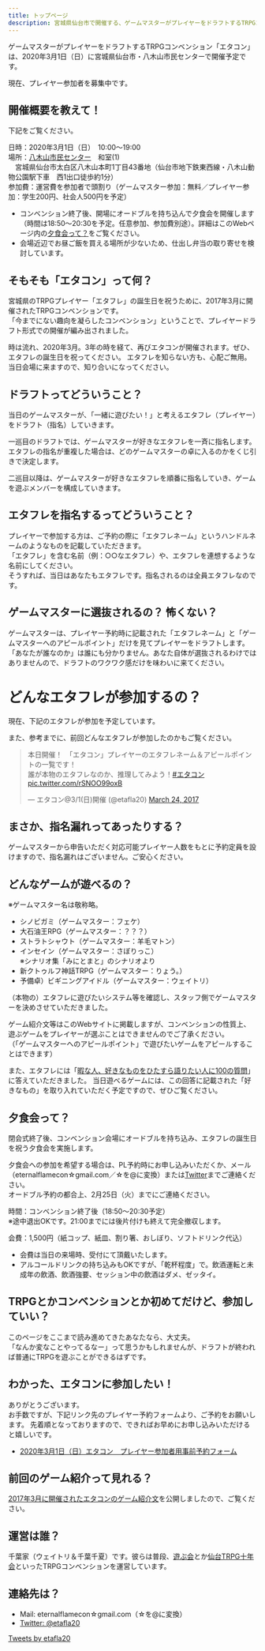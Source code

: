 ```yaml
---
title: トップページ
description: 宮城県仙台市で開催する、ゲームマスターがプレイヤーをドラフトするTRPGコンベンション
---
```


ゲームマスターがプレイヤーをドラフトするTRPGコンベンション「エタコン」は、2020年3月1日（日）に宮城県仙台市・八木山市民センターで開催予定です。

現在、プレイヤー参加者を募集中です。

## 開催概要を教えて！

下記をご覧ください。

日時：2020年3月1日（日）　10:00～19:00  
場所：<a href="http://www.hm-sendai.jp/siminc/sisetu/taihaku06.html" target="_blank">八木山市民センター</a>　和室(1)  
　宮城県仙台市太白区八木山本町1丁目43番地（仙台市地下鉄東西線・八木山動物公園駅下車　西1出口徒歩約1分）  
参加費：運営費を参加者で頭割り（ゲームマスター参加：無料／プレイヤー参加：学生200円、社会人500円を予定）

- コンベンション終了後、開場にオードブルを持ち込んで夕食会を開催します（時間は18:50～20:30を予定。任意参加、参加費別途）。詳細はこのWebページ内の[夕食会って？](#party)をご覧ください。
- 会場近辺でお昼ご飯を買える場所が少ないため、仕出し弁当の取り寄せを検討しています。

## そもそも「エタコン」って何？

宮城県のTRPGプレイヤー「エタフレ」の誕生日を祝うために、2017年3月に開催されたTRPGコンベンションです。  
「今までにない趣向を凝らしたコンベンション」ということで、プレイヤードラフト形式での開催が編み出されました。

時は流れ、2020年3月。3年の時を経て、再びエタコンが開催されます。ぜひ、エタフレの誕生日を祝ってください。
エタフレを知らない方も、心配ご無用。当日会場に来ますので、知り合いになってください。

## ドラフトってどういうこと？

当日のゲームマスターが、「一緒に遊びたい！」と考えるエタフレ（プレイヤー）をドラフト（指名）していきます。

一巡目のドラフトでは、ゲームマスターが好きなエタフレを一斉に指名します。  
エタフレの指名が重複した場合は、どのゲームマスターの卓に入るのかをくじ引きで決定します。

二巡目以降は、ゲームマスターが好きなエタフレを順番に指名していき、ゲームを遊ぶメンバーを構成していきます。

## エタフレを指名するってどういうこと？

プレイヤーで参加する方は、ご予約の際に「エタフレネーム」というハンドルネームのようなものを記載していただきます。  
「エタフレ」を含む名前（例：○○なエタフレ）や、エタフレを連想するような名前にしてください。  
そうすれば、当日はあなたもエタフレです。指名されるのは全員エタフレなのです。

## ゲームマスターに選抜されるの？ 怖くない？

ゲームマスターは、プレイヤー予約時に記載された「エタフレネーム」と「ゲームマスターへのアピールポイント」だけを見てプレイヤーをドラフトします。  
「あなたが誰なのか」は誰にも分かりません。あなた自体が選抜されるわけではありませんので、ドラフトのワクワク感だけを味わいに来てください。

# どんなエタフレが参加するの？

現在、下記のエタフレが参加を予定しています。
<script
  src="https://code.jquery.com/jquery-3.4.1.min.js"
  integrity="sha256-CSXorXvZcTkaix6Yvo6HppcZGetbYMGWSFlBw8HfCJo="
  crossorigin="anonymous"></script>
<script>
$(function() {
	var url = 'https://spreadsheets.google.com/feeds/cells/1RIYCm7Ob5qlBPGw_UWm1blzpx5dvhfFbwr3TDCehUR4/od6/public/values?alt=json';
	var target = $('#targetdiv');

	/***
	 * 改行関数
	 */
	function nl2br(str) {
		return (str + '').replace(/([^>\r\n]?)(\r\n|\n\r|\r|\n)/g, '$1' + '<br>' + '$2');
	}

	$.getJSON(url, function(data) {
		var list = data.feed.entry;
		var list_length = list.length;
		var cnt = 1; // 行のカラム数
		var content = '';

		for (var i = 0; i < Math.ceil(list_length / cnt); i++) {
			var j = i * cnt;
			var Arr = list.slice(j, j + cnt);

			// テキストを取得
			content += '<li>' + Arr[0].content.$t + '</li>';
		}

		target.append(content);
	});
})
</script>

また、参考までに、前回どんなエタフレが参加したのかもご覧ください。

<blockquote class="twitter-tweet"><p lang="ja" dir="ltr">本日開催！　「エタコン」プレイヤーのエタフレネーム＆アピールポイントの一覧です！<br>誰が本物のエタフレなのか、推理してみよう！<a href="https://twitter.com/hashtag/%E3%82%A8%E3%82%BF%E3%82%B3%E3%83%B3?src=hash&amp;ref_src=twsrc%5Etfw">#エタコン</a> <a href="https://t.co/rSNOO99oxB">pic.twitter.com/rSNOO99oxB</a></p>&mdash; エタコン@3/1(日)開催 (@etafla20) <a href="https://twitter.com/etafla20/status/845423241577447424?ref_src=twsrc%5Etfw">March 24, 2017</a></blockquote> <script async src="https://platform.twitter.com/widgets.js" charset="utf-8"></script>

## まさか、指名漏れってあったりする？

ゲームマスターから申告いただく対応可能プレイヤー人数をもとに予約定員を設けますので、指名漏れはございません。ご安心ください。

## どんなゲームが遊べるの？

※ゲームマスター名は敬称略。

- シノビガミ（ゲームマスター：フェケ）
- 大石油王RPG（ゲームマスター：？？？）
- ストラトシャウト（ゲームマスター：羊毛マトン）
- インセイン（ゲームマスター：さぼりっこ）  
※シナリオ集「みにとまと」のシナリオより
- 新クトゥルフ神話TRPG（ゲームマスター：りょう。）
- 予備卓）ビギニングアイドル（ゲームマスター：ウェイトリ）

（本物の）エタフレに遊びたいシステム等を確認し、スタッフ側でゲームマスターを決めさせていただきました。

ゲーム紹介文等はこのWebサイトに掲載しますが、コンベンションの性質上、遊ぶゲームをプレイヤーが選ぶことはできませんのでご了承ください。  
（「ゲームマスターへのアピールポイント」で遊びたいゲームをアピールすることはできます）

また、エタフレには「[暇な人、好きなものをひたすら語りたい人に100の質問](https://docs.google.com/spreadsheets/d/e/2PACX-1vSCMfFT3BiP50CZcUm-baJu_wCpUMSJtDTUD7b-aCDPWehCyK25OM_71TsYwvBJbr0rI3bf3k3GUbK1/pubhtml?gid=1900505261&single=true)」に答えていただきました。
当日遊べるゲームには、この回答に記載された「好きなもの」を取り入れていただく予定ですので、ぜひご覧ください。

<span id="party"></span>
## 夕食会って？

閉会式終了後、コンベンション会場にオードブルを持ち込み、エタフレの誕生日を祝う夕食会を実施します。

夕食会への参加を希望する場合は、PL予約時にお申し込みいただくか、メール（eternalflamecon☆gmail.com／☆を@に変換）または[Twitter](https://twitter.com/etafla20)までご連絡ください。  
オードブル予約の都合上、2月25日（火）までにご連絡ください。

時間：コンベンション終了後（18:50～20:30予定）  
※途中退出OKです。21:00までには後片付けも終えて完全撤収します。

会費：1,500円（紙コップ、紙皿、割り箸、おしぼり、ソフトドリンク代込）

- 会費は当日の来場時、受付にて頂戴いたします。
- アルコールドリンクの持ち込みもOKですが、「乾杯程度」で。飲酒運転と未成年の飲酒、飲酒強要、セッション中の飲酒はダメ、ゼッタイ。

## TRPGとかコンベンションとか初めてだけど、参加していい？

このページをここまで読み進めてきたあなたなら、大丈夫。  
「なんか変なことやってるなー」って思うかもしれませんが、ドラフトが終われば普通にTRPGを遊ぶことができるはずです。

## わかった、エタコンに参加したい！

ありがとうございます。  
お手数ですが、下記リンク先のプレイヤー予約フォームより、ご予約をお願いします。
先着順となっておりますので、できればお早めにお申し込みいただけると嬉しいです。

- [2020年3月1日（日）エタコン　プレイヤー参加者用事前予約フォーム](https://docs.google.com/forms/d/e/1FAIpQLSepv98Pm_4D7oZw7dqn-bpOYWLJbLO8fczsd_uOTGvoGt7NJA/viewform)

## 前回のゲーム紹介って見れる？

[2017年3月に開催されたエタコンのゲーム紹介文](2017/index.md)を公開しましたので、ご覧ください。

## 運営は誰？

千葉家（ウェイトリ＆千葉千夏）です。彼らは普段、[遊ぶ会](https://trpg.bex.jp)とか[仙台TRPG十年会](https://sendaitrpg.10yearsafter.info)といったTRPGコンベンションを運営しています。

## 連絡先は？

- Mail: eternalflamecon☆gmail.com（☆を@に変換）
- [Twitter: @etafla20](https://twitter.com/etafla20)

<a class="twitter-timeline" data-lang="ja" data-width="600" href="https://twitter.com/etafla20?ref_src=twsrc%5Etfw">Tweets by etafla20</a> <script async src="https://platform.twitter.com/widgets.js" charset="utf-8"></script>
